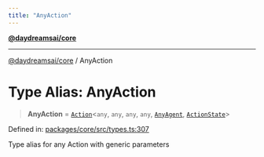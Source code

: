 ```yaml
---
title: "AnyAction"
---
```


[**@daydreamsai/core**](./api-reference.md)

***

[@daydreamsai/core](./api-reference.md) / AnyAction

# Type Alias: AnyAction

> **AnyAction** = [`Action`](./Action.md)\<`any`, `any`, `any`, `any`, [`AnyAgent`](./AnyAgent.md), [`ActionState`](./ActionState.md)\>

Defined in: [packages/core/src/types.ts:307](https://github.com/dojoengine/daydreams/blob/95678f46ea3908883ec80d853a28c9f23ca4f5c2/packages/core/src/types.ts#L307)

Type alias for any Action with generic parameters

